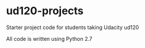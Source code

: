 ud120-projects
==============

Starter project code for students taking Udacity ud120

All code is written using Python 2.7
